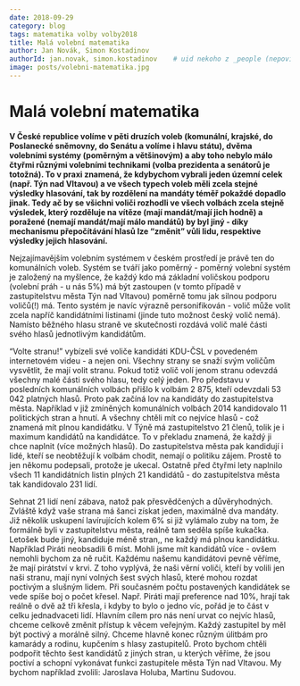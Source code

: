 ```yaml
---
date: 2018-09-29
category: blog
tags: matematika volby volby2018 
title: Malá volební matematika
author: Jan Novák, Simon Kostadinov
authorId: jan.novak, simon.kostadinov    # uid nekoho z _people (nepoviné)
image: posts/volebni-matematika.jpg
---
```


# Malá volební matematika

**V České republice volíme v pěti druzích voleb (komunální, krajské, do Poslanecké sněmovny, do Senátu a volíme i hlavu státu), dvěma volebními systémy (poměrným a většinovým) a aby toho nebylo málo čtyřmi různými volebními technikami (volba prezidenta a senátorů je totožná). To v praxi znamená, že kdybychom vybrali jeden územní celek (např. Týn nad Vltavou) a ve všech typech voleb měli zcela stejné výsledky hlasování, tak by rozdělení na mandáty téměř pokaždé dopadlo jinak. Tedy ač by se všichni voliči rozhodli ve všech volbách zcela stejně výsledek, který rozděluje na vítěze (mají mandát/mají jich hodně) a poražené (nemají mandát/mají málo mandátů) by byl jiný - díky mechanismu přepočítávání hlasů lze “změnit” vůli lidu, respektive výsledky jejich hlasování.**

Nejzajímavějším volebním systémem v českém prostředí je právě ten do komunálních voleb. Systém se tváří jako poměrný - poměrný volební systém je založený na myšlence, že každý kdo má základní voličskou podporu (volební práh - u nás 5%) má být zastoupen (v tomto případě v zastupitelstvu města Týn nad Vltavou) poměrně tomu jak silnou podporu voličů(!) má. Tento systém je navíc výrazně personifikován - volič může volit zcela napříč kandidátními listinami (jinde tuto možnost český volič nemá). Namísto běžného hlasu straně ve skutečnosti rozdává volič malé části svého hlasů jednotlivým kandidátům.

“Volte stranu!” vybízeli své voliče kandidáti KDU-ČSL v povedeném internetovém videu - a nejen oni. Všechny strany se snaží svým voličům vysvětlit, že mají volit stranu. Pokud totiž volič volí jenom stranu odevzdá všechny malé části svého hlasu, tedy celý jeden. Pro představu v posledních komunálních volbách přišlo k volbám 2 875, kteří odevzdali 53 042 platných hlasů. Proto pak začíná lov na kandidáty do zastupitelstva města. Například v již zmíněných komunálních volbách 2014 kandidovalo 11 politických stran a hnutí. A všechny chtěli mít co nejvíce hlasů - což znamená mít plnou kandidátku. V Týně má zastupitelstvo 21 členů, tolik je i maximum kandidátů na kandidátce. To v překladu znamená, že každý ji chce naplnit (více možných hlasů). Do zastupitelstva města pak kandidují i lidé, kteří se neobtěžují k volbám chodit, nemají o politiku zájem. Prostě to jen někomu podepsali, protože je ukecal. Ostatně před čtyřmi lety naplnilo všech 11 kandidátních listin plných 21 kandidátů - do zastupitelstva města tak kandidovalo 231 lidí.

Sehnat 21 lidí není zábava, natož pak přesvědčených a důvěryhodných. Zvláště když vaše strana má šanci získat jeden, maximálně dva mandáty. Již několik uskupení lavírujících kolem 6% si již vylámalo zuby na tom, že formálně byli v zastupitelstvu města, reálně tam seděla spíše kukačka. Letošek bude jiný, kandiduje méně stran,, ne každý má plnou kandidátku. Například Piráti neobsadili 6 míst. Mohli jsme mít kandidátů více - ovšem nemohli bychom za ně ručit. Každému našemu kandidátovi pevně věříme, že mají pirátství v krvi. Z toho vyplývá, že naši věrní voliči, kteří by volili jen naši stranu, mají nyní volných šest svých hlasů, které mohou rozdat poctivým a slušným lidem. Při současném počtu postavených kandidátek se vede spíše boj o počet křesel. Např. Piráti mají preference nad 10%, hrají tak reálně o dvě až tři křesla, i kdyby to bylo o jedno víc, pořád je to část v celku jednadvaceti lidí. Hlavním cílem pro nás není urvat co nejvíc hlasů, chceme celkově změnit přístup k věcem veřejným. Každý zastupitel by měl být poctivý a morálně silný. Chceme hlavně konec různým úlitbám pro kamarády a rodinu, kupčením s hlasy zastupitelů. Proto bychom chtěli podpořit těchto šest kandidátů z jiných stran, u kterých věříme, že jsou poctiví a schopní vykonávat funkci zastupitele města Týn nad Vltavou. My bychom například zvolili: Jaroslava Holuba, Martinu Sudovou.
